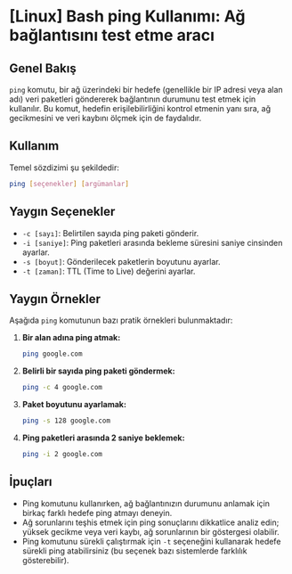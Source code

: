 # [Linux] Bash ping Kullanımı: Ağ bağlantısını test etme aracı

## Genel Bakış
`ping` komutu, bir ağ üzerindeki bir hedefe (genellikle bir IP adresi veya alan adı) veri paketleri göndererek bağlantının durumunu test etmek için kullanılır. Bu komut, hedefin erişilebilirliğini kontrol etmenin yanı sıra, ağ gecikmesini ve veri kaybını ölçmek için de faydalıdır.

## Kullanım
Temel sözdizimi şu şekildedir:
```bash
ping [seçenekler] [argümanlar]
```

## Yaygın Seçenekler
- `-c [sayı]`: Belirtilen sayıda ping paketi gönderir.
- `-i [saniye]`: Ping paketleri arasında bekleme süresini saniye cinsinden ayarlar.
- `-s [boyut]`: Gönderilecek paketlerin boyutunu ayarlar.
- `-t [zaman]`: TTL (Time to Live) değerini ayarlar.

## Yaygın Örnekler
Aşağıda `ping` komutunun bazı pratik örnekleri bulunmaktadır:

1. **Bir alan adına ping atmak:**
   ```bash
   ping google.com
   ```

2. **Belirli bir sayıda ping paketi göndermek:**
   ```bash
   ping -c 4 google.com
   ```

3. **Paket boyutunu ayarlamak:**
   ```bash
   ping -s 128 google.com
   ```

4. **Ping paketleri arasında 2 saniye beklemek:**
   ```bash
   ping -i 2 google.com
   ```

## İpuçları
- Ping komutunu kullanırken, ağ bağlantınızın durumunu anlamak için birkaç farklı hedefe ping atmayı deneyin.
- Ağ sorunlarını teşhis etmek için ping sonuçlarını dikkatlice analiz edin; yüksek gecikme veya veri kaybı, ağ sorunlarının bir göstergesi olabilir.
- Ping komutunu sürekli çalıştırmak için `-t` seçeneğini kullanarak hedefe sürekli ping atabilirsiniz (bu seçenek bazı sistemlerde farklılık gösterebilir).